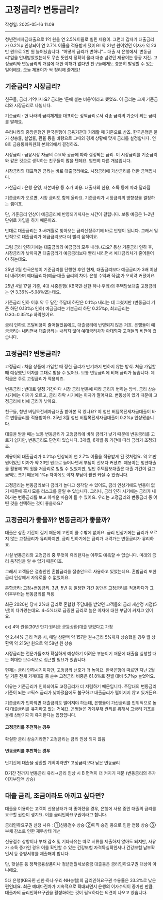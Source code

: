 # 고정금리? 변동금리?

작성일: 2025-05-16 11:09

---

청년전세자금대출으로 1억 원을 연 2.5%이율로 빌린 제용이. 그런데 갑자기 대출금리가 0.2%p 인상되어 연 2.7% 이율을 적용받게 됐어요! 약 21만 원이었던 이자가 약 23만 원으로 2만 원 늘어났습니다. “어떻게 금리가 변하니”… 대출 시 은행에서 ‘변동금리’임을 안내받았었는데도 무슨 뜻인지 정확히 몰라 대충 넘겼던 제용이는 동공 지진. 고정금리와 변동금리의 개념에 대한 이해가 없다면 친구들에게도 충분히 발생할 수 있는 일이에요. 오늘 제용이가 싹 정리해 줄게요!

## 기준금리? 시장금리?

친구들, 금리 기억나나요? 금리는 ‘돈에 붙는 비용’이라고 했었죠. 이 금리는 크게 기준금리와 시장금리로 나뉩니다.

기준금리 : 한 나라의 금리체계를 대표하는 정책금리로서 각종 금리의 기준이 되는 금리를 말해요.

우리나라의 중앙은행인 한국은행이 금융기관과 거래할 때 기준으로 삼죠. 한국은행은 물가 상승률, 실업률, 환율 등을 바탕으로 그때의 경제 상황에 맞게 금리를 설정합니다. 연 8회 금융통화위원회 본회의에서 결정하죠.

시장금리 : 금융시장 자금의 수요와 공급에 따라 결정되는 금리. 이 시장금리를 기준금리와 같은 것으로 생각하는 친구들이 많을 텐데요. 엄연히 다른 개념입니다.

시장금리의 대표적인 금리는 바로 대출금리예요. 시장금리에 가산금리를 더한 금액입니다.

가산금리 : 은행 운영, 자본비용 등 추가 비용. 대출자의 신용, 소득 등에 따라 달라짐

기준금리가 오르면, 시장 금리도 함께 올라요. 기준금리가 시장금리의 방향성을 결정하는 셈이죠.

단, 기준금리 인상이 예금금리에 반영되기까지는 시간이 걸립니다. 보통 예금은 1~2년 단위로 가입을 하기 때문이죠.

반대로 대출금리는 3~6개월로 찾아오는 금리산정주기에 바로 반영이 됩니다. 그래서 일반적으로 대출금리가 예금금리보다 더 빨리 움직여요.

그럼 금리 인하기에는 대출금리와 예금금리 모두 내리냐고요?  통상 기준금리 인하 후, 시장금리가 낮아지면 대출금리가 예금금리보다 빨리 내리면서 예대금리차가 줄어들어야 하는데요.

25년 2월 한국은행이 기준금리를 단행한 후인 현재, 대출금리보다 예금금리가 3배 이상 더 내려가며 예대금리차(예금⋅대출 금리의 차이. 은행 수익과 직결)가 오히려 커졌어요.

25년 4월 17일 기준, 4대 시중은행( KB국민·신한·하나·우리)의 주택담보대출 고정금리는 연 3.36%~5.08%였는데요.

기준금리 인하 이후 약 두 달간 주담대 하단은 0.1%p 내리는 데 그쳤지만 (변동금리 기준 하단 0.13%p 인하) 예금금리는 기본금리 하단 0.25%p, 최고금리는 0.30~0.35%p 하락했어요.

금리 인하로 조달비용이 줄어들었음에도, 대출금리에 반영되지 않은 거죠. 은행들이 예금금리는 내리면서 대출금리는 내리지 않아 예대금리차가 확대되자 고객들의 비판이 컸습니다.

## 고정금리? 변동금리?

고정금리 : 처음 상품에 가입할 때 정한 금리가 만기까지 변하지 않는 방식. 처음 가입할 때 예상했던 이자를 그대로 받을 수 있어요. 보통 변동금리에 비해 금리가 높습니다. 예적금은 주로 고정금리가 적용되죠.

변동금리 : 반대로 일정 기간마다 시장 금리 변동에 따라 금리가 변하는 방식. 금리 상승 시기에는 이자가 오르고, 금리 하락 시기에는 이자가 떨어져요. 변동성이 있기 때문에 고정금리에 비해 금리가 낮아요.

친구들, 청년 버팀목전세자금대출 받아본 적 있나요? 이 청년 버팀목전세자금대출이 바로 변동금리를 적용받아요. 25년 3월 청년 버팀목전세자금대출이 0.2%p 인상됐습니다.

대출을 받을 때는 보통 변동금리가 고정금리에 비해 금리가 낮기 때문에 변동금리를 고르기 쉽지만, 변동금리도 단점이 있습니다. 3개월, 6개월 등 기간에 따라 금리가 조정되죠.

제용이의 대출금리가 0.2%p 인상되어 연 2.7% 이율을 적용받게 된 것처럼요. 약 21만 원이었던 이자가 약 23만 원으로 늘어나면서 부담이 전보다 커졌죠. 제용이는 청년대출을 활용해 1억 원을 저금리로 빌릴 수 있었지만, 일반 주택담보대출은 대출 기간이 길고 금액도 크기 때문에 1%p 차이에도 이자 부담이 훨씬 커질 수 있습니다.

고정금리는 변동금리보다 금리가 높다고 생각할 수 있어도, 금리 인상기에도 변동이 없기 때문에 혹시 모를 리스크를 줄일 수 있습니다. 그러나, 금리 인하 시기에는 금리가 내려가는 변동금리를 보고 아쉬운 마음이 들 수 있어요. 우리는 고정금리와 변동금리 중 어떤 것을 선택하는 것이 좋을까요?

## 고정금리가 좋을까? 변동금리가 좋을까?

대출은 상환 기간이 길기 때문에 고민이 클 수밖에 없어요. 금리 인상기에는 금리가 오르지 않는 고정금리가 유리하지만, 금리 인하기에는 금리가 내려가는 변동금리가 유리하죠.

사실 변동금리와 고정금리 중 무엇이 유리한지는 아무도 예측할 수 없습니다. 미래의 금리 움직임을 알 수 없기 때문이죠.

그래서 고객들은 절충안인 혼합금리를 절충안으로 사용하고 있었는데요. 혼합금리 또한 금리 인상에서 자유로울 수 없었어요.

혼합금리: 고정+변동금리. 3년, 5년 등 일정한 기간 동안은 고정금리를 적용하다가 그 이후부터는 변동금리를 적용

최근 2020년 당시 2%대 금리로 혼합형 주담대를 받았던 고객들의 금리 재산정 시점(5년)이 다가왔는데요. 4~5%대로 급증한 금리로 높은 이자에 대한 부담이 커지고 있어요.

ex) 4억 원을(30년 만기·원리금 균등상환)대출 받았다고 가정

연 2.44% 금리 적용 시, 매달 상환액 약 157만 원→금리 5%까지 상승했을 경우 월 상환액 약 215만 원으로 약 58만 원 상승

시장금리는 전문가들조차 확실하게 예상하기 어려운 부분이기 때문에 대출을 실행할 때는 최대한 보수적으로 접근할 필요가 있습니다.

현재는 금리 인하시기이지만, 고정금리 선호가 더 높아요. 한국은행에 따르면 지난 2월 말 기준 전체 가계대출 중 순수 고정금리 비중은 61.8%로 전월 대비 5.7%p 늘었어요.

이유는 기준금리가 인하되어도 고정금리가 더 저렴하기 때문입니다. 주담대의 변동금리 기준이 되는 코픽스 금리가 낮아졌음에도 불구하고 대출금리가 떨어지지 않고 있거든요.

기준금리가 인하되면 대출금리도 떨어져야 하는데, 은행들이 가산금리를 인위적으로 높여 대출금리를 유지하고 있는 거예요. 은행들은 가계부채 관리를 위해서 고금리 기조를 올해 상반기까지 유지한다는 입장입니다.

#### 고정금리를 추천하는 경우

확실한 금리 상승기라면? 고정금리는 금리 인상 되지 않음

#### 변동금리를 추천하는 경우

단기간에 대출을 상환할 계획이라면? 고정금리보다 낮은 변동금리

D기간 전까지 변동금리 유리→금리 인상 시 B 면적이 더 커지기 때문 (변동금리의 추가 이자부담액 상승)

## 대출 금리, 조금이라도 아끼고 싶다면?

대출을 이용하는 고객이 신용상태가 더 좋아졌을 경우, 은행에 사용 중인 대출의 금리를 요구할 권한이 생겨요. 이를 금리인하요구권이라고 합니다.

금리인하요구권 신청 사유 : ①신용점수 상승 ②이직⋅승진 등으로 인한 연봉 상승 ③부채 감소로 인한 재무상태 개선

신용점수 상향이나 부채 감소 및 기타사유는 따로 서류를 제출하지 않아도 되지만, 사유가 소득 증가인 경우 이를 확인할 수 있는 건강보험 자격득실확인서나 건강보험 납부확인서 등 증빙서류를 제출해야 합니다.

단, 햇살론 등 정책금융상품이나 청년전월세보증금 대출등은 금리인하요구권 대상이 아니에요.

5대 은행(KB국민·신한·하나·우리·NH농협)의 금리인하요구권 수용률은 33.3%로 낮은 편인데요. 최근 예대마진차가 지속적으로 확대되면서 은행의 이자수익이 증가한 만큼, 대출자의 금리인하요구권을 활성화하는 것이 필요하다는 의견이 나오고 있습니다.
